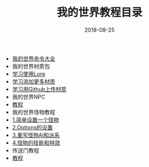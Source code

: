 ﻿---
layout: post
title: "我的世界教程目录"
date: 2018-08-25
description: "全部教程都在这里了"
tag: 我的世界
---
* [我的世界命令大全](https://www.thelunai.ml/2018/08/MC/)
* 我的世界材质包
 * [学习使用Lore](https://www.thelunai.ml/2018/08/mcjx01/)
 * [学习添加更多材质](https://www.thelunai.ml/2018/08/mcjx02/)
 * [学习用Github上传材质](https://www.thelunai.ml/2018/08/ServerResourcePacks/)
* 我的世界NPC
 * [教程](https://www.thelunai.ml/2018/08/npcjx01/)
* 我的世界怪物教程
 * [1.简单设置一个怪物](https://www.thelunai.ml/2018/08/gw01/) 
 * [2.Options的设置](https://www.thelunai.ml/2018/08/gw02/)
 * [3.重写怪物AI和派系](https://www.thelunai.ml/2018/08/gw03/)
 * [4.怪物的技能和特效](https://www.thelunai.ml/2018/08/gw04/)
* 传送门教程
 * [教程](https://www.thelunai.ml/2018/08/csm/)